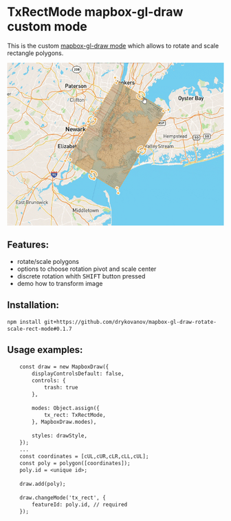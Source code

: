 # TxRectMode mapbox-gl-draw custom mode

This is the custom [mapbox-gl-draw mode](https://github.com/mapbox/mapbox-gl-draw/blob/master/docs/MODES.md) which allows to rotate and scale rectangle polygons.

![Demo gif](/docs/tx_demo1.gif)

## Features:
* rotate/scale polygons
* options to choose rotation pivot and scale center
* discrete rotation whith <kbd>SHIFT</kbd> button pressed 
* demo how to transform image 

## Installation:
```
npm install git+https://github.com/drykovanov/mapbox-gl-draw-rotate-scale-rect-mode#0.1.7
```

## Usage examples:
```
    const draw = new MapboxDraw({
        displayControlsDefault: false,
        controls: {
            trash: true
        },

        modes: Object.assign({
            tx_rect: TxRectMode,
        }, MapboxDraw.modes),

        styles: drawStyle,
    });
    ...
    const coordinates = [cUL,cUR,cLR,cLL,cUL];
    const poly = polygon([coordinates]);
    poly.id = <unique id>;
    
    draw.add(poly);

    draw.changeMode('tx_rect', {
        featureId: poly.id, // required
    });
```
